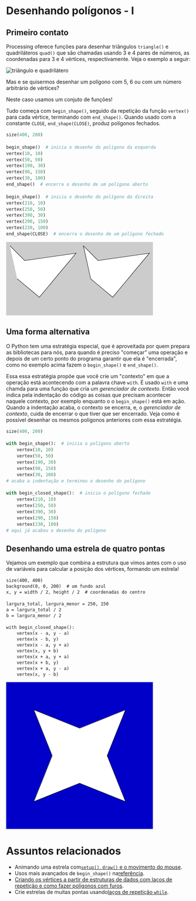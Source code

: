 # Desenhando polígonos - I

## Primeiro contato

Processing oferece funções para desenhar triângulos `triangle()` e quadriláteros `quad()` que são chamadas usando 3 e 4 pares de números, as coordenadas para 3 e 4 vértices, respectivamente. Veja o exemplo a seguir:

![triângulo e quadrilátero](https://user-images.githubusercontent.com/3694604/188685363-824deb7a-8af9-4e4b-928e-4a84380ef69c.png)

Mas e se quisermos desenhar um polígono com 5, 6 ou com um número arbitrário de vértices?

Neste caso usamos um conjuto de funções!

Tudo começa com `begin_shape()`, seguido da repetição da função `vertex()` para cada vértice, terminando com `end_shape()`. Quando usado com a constante `CLOSE`, `end_shape(CLOSE)`, produz polígonos fechados.

```python
size(400, 200)

begin_shape()  # inicia o desenho do polígono da esquerda
vertex(10, 10)
vertex(50, 50)
vertex(190, 30)
vertex(90, 150)
vertex(30, 100)
end_shape()  # encerra o desenho de um polígono aberto

begin_shape()  # inicia o desenho do polígono da direita
vertex(210, 10)
vertex(250, 50)
vertex(390, 30)
vertex(290, 150)
vertex(230, 100)
end_shape(CLOSE)  # encerra o desenho de um polígono fechado
```
![e4](assets/beginShape_endShape.png)

## Uma forma alternativa

O Python tem uma estratégia especial, que é aproveitada por quem prepara as bibliotecas para nós, para quando é preciso "começar" uma operação e depois de um certo ponto do programa garantir que ela é "encerrada", como no exemplo acima fazem o `begin_shape()` e `end_shape()`. 

Essa essa estratégia propõe que você crie um "contexto" em que a operação está acontecendo com a palavra chave `with`. É usado `with` e uma chamda para uma função que cria um *gerenciador de contexto*. Então você indica pela indentação do código as coisas que precisam acontecer naquele contexto, por exemplo enquanto o o `begin_shape()` está em ação. Quando a indentação acaba, o contexto se encerra, e, o *gerenciador de contexto*, cuida de encerrar o que tiver que ser encerrado. Veja como é possível desenhar os mesmos polígonos anteriores com essa estratégia.

```python
size(400, 200)

with begin_shape():  # inicia o polígono aberto
    vertex(10, 10)
    vertex(50, 50)
    vertex(190, 30)
    vertex(90, 150)
    vertex(30, 100)
# acaba a indentação e terminou o desenho do polígono

with begin_closed_shape():  # inicia o polígono fechado
    vertex(210, 10)
    vertex(250, 50)
    vertex(390, 30)
    vertex(290, 150)
    vertex(230, 100)
# aqui já acabou o desenho do polígono
```

## Desenhando uma estrela de quatro pontas

Vejamos um exemplo que combina a estrutura que vimos antes com o uso de variáveis para calcular a posição dos vértices, formando um estrela!

```pyde
size(400, 400)
background(0, 0, 200)  # um fundo azul
x, y = width / 2, height / 2  # coordenadas do centro

largura_total, largura_menor = 250, 150
a = largura_total / 2
b = largura_menor / 2

with begin_closed_shape():
    vertex(x - a, y - a)
    vertex(x - b, y)
    vertex(x - a, y + a)
    vertex(x, y + b)
    vertex(x + a, y + a)
    vertex(x + b, y)
    vertex(x + a, y - a)
    vertex(x, y - b)
```

![e4](assets/estrela_4_pontas.png)

# Assuntos relacionados

- Animando uma estrela com[`setup()`, `draw()` e o movimento do mouse](indentacao.md).
- Usos mais avançados de `begin_shape()` na[referência](https://py.processing.org/reference/begin_shape.html).
- [Criando os vértices a partir de estruturas de dados com laços de repetição e como fazer polígonos com furos](poligonos_2.md).
- Crie estrelas de muitas pontas usando[laços de repetição `while`](while.md).
